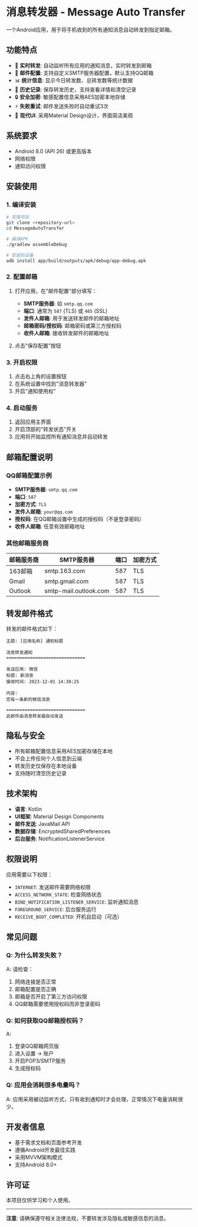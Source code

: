 # 消息转发器 - Message Auto Transfer

一个Android应用，用于将手机收到的所有通知消息自动转发到指定邮箱。

## 功能特点

- 🔄 **实时转发**: 自动监听所有应用的通知消息，实时转发到邮箱
- 📧 **邮件配置**: 支持自定义SMTP服务器配置，默认支持QQ邮箱
- 📊 **统计信息**: 显示今日转发数、总转发数等统计数据
- 📝 **历史记录**: 保存转发历史，支持查看详情和清空记录
- 🔒 **安全加密**: 敏感配置信息采用AES加密本地存储
- ⚡ **失败重试**: 邮件发送失败时自动重试3次
- 🎨 **现代UI**: 采用Material Design设计，界面简洁美观

## 系统要求

- Android 8.0 (API 26) 或更高版本
- 网络权限
- 通知访问权限

## 安装使用

### 1. 编译安装

```bash
# 克隆项目
git clone <repository-url>
cd MessageAutoTransfer

# 编译APK
./gradlew assembleDebug

# 安装到设备
adb install app/build/outputs/apk/debug/app-debug.apk
```

### 2. 配置邮箱

1. 打开应用，在"邮件配置"部分填写：
   - **SMTP服务器**: 如 `smtp.qq.com`
   - **端口**: 通常为 `587` (TLS) 或 `465` (SSL)
   - **发件人邮箱**: 用于发送转发邮件的邮箱地址
   - **邮箱密码/授权码**: 邮箱密码或第三方授权码
   - **收件人邮箱**: 接收转发邮件的邮箱地址

2. 点击"保存配置"按钮

### 3. 开启权限

1. 点击右上角的设置按钮
2. 在系统设置中找到"消息转发器"
3. 开启"通知使用权"

### 4. 启动服务

1. 返回应用主界面
2. 开启顶部的"转发状态"开关
3. 应用将开始监控所有通知消息并自动转发

## 邮箱配置说明

### QQ邮箱配置示例

- **SMTP服务器**: `smtp.qq.com`
- **端口**: `587`
- **加密方式**: `TLS`
- **发件人邮箱**: `your@qq.com`
- **授权码**: 在QQ邮箱设置中生成的授权码（不是登录密码）
- **收件人邮箱**: 任意有效邮箱地址

### 其他邮箱服务商

| 邮箱服务商 | SMTP服务器 | 端口 | 加密方式 |
|------------|------------|------|----------|
| 163邮箱    | smtp.163.com | 587 | TLS |
| Gmail      | smtp.gmail.com | 587 | TLS |
| Outlook    | smtp-mail.outlook.com | 587 | TLS |

## 转发邮件格式

转发的邮件格式如下：

```
主题: [应用名称] 通知标题

消息转发通知
==============================

发送应用: 微信
标题: 新消息
接收时间: 2023-12-01 14:30:25

内容:
您有一条新的微信消息

==============================
此邮件由消息转发器自动发送
```

## 隐私与安全

- 所有邮箱配置信息采用AES加密存储在本地
- 不会上传任何个人信息到云端
- 转发历史仅保存在本地设备
- 支持随时清空历史记录

## 技术架构

- **语言**: Kotlin
- **UI框架**: Material Design Components
- **邮件发送**: JavaMail API
- **数据存储**: EncryptedSharedPreferences
- **后台服务**: NotificationListenerService

## 权限说明

应用需要以下权限：

- `INTERNET`: 发送邮件需要网络权限
- `ACCESS_NETWORK_STATE`: 检查网络状态
- `BIND_NOTIFICATION_LISTENER_SERVICE`: 监听通知消息
- `FOREGROUND_SERVICE`: 后台服务运行
- `RECEIVE_BOOT_COMPLETED`: 开机自启动（可选）

## 常见问题

### Q: 为什么转发失败？
A: 请检查：
1. 网络连接是否正常
2. 邮箱配置是否正确
3. 邮箱是否开启了第三方访问权限
4. QQ邮箱需要使用授权码而非登录密码

### Q: 如何获取QQ邮箱授权码？
A: 
1. 登录QQ邮箱网页版
2. 进入设置 -> 账户
3. 开启POP3/SMTP服务
4. 生成授权码

### Q: 应用会消耗很多电量吗？
A: 应用采用被动监听方式，只有收到通知时才会处理，正常情况下电量消耗很少。

## 开发者信息

- 基于需求文档和页面参考开发
- 遵循Android开发最佳实践
- 采用MVVM架构模式
- 支持Android 8.0+

## 许可证

本项目仅供学习和个人使用。

---

**注意**: 请确保遵守相关法律法规，不要转发涉及隐私或敏感信息的消息。
